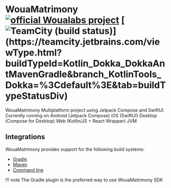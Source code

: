 # WouaMatrimony  [![official Woualabs project](https://jb.gg/badges/official.svg)](https://confluence.jetbrains.com/display/ALL/JetBrains+on+GitHub) [![TeamCity (build status)](https://teamcity.jetbrains.com/app/rest/builds/buildType:(id:Kotlin_Dokka_DokkaAntMavenGradle)/statusIcon)](https://teamcity.jetbrains.com/viewType.html?buildTypeId=Kotlin_Dokka_DokkaAntMavenGradle&branch_KotlinTools_Dokka=%3Cdefault%3E&tab=buildTypeStatusDiv) 

WouaMatrimony Multiplatform project using Jetpack Compose and SwiftUI. Currently running on
Android (Jetpack Compose)
iOS (SwiftUI)
Desktop (Compose for Desktop)
Web (Kotlin/JS + React Wrapper)
JVM

## Integrations
WouaMatrimony provides support for the following build systems:

* [Gradle](user_guide/gradle/usage.md)
* [Maven](user_guide/maven/usage.md)
* [Command line](user_guide/cli/usage.md)

!!! note
    The Gradle plugin is the preferred way to use WouaMatrimony SDK
